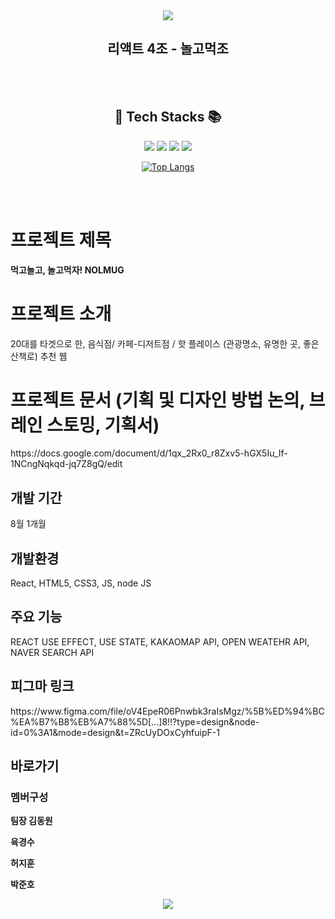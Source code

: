 <div align='center'>
 <img src="https://capsule-render.vercel.app/api?type=waving&color=auto&height=250&section=header&text=4조-놀고먹조%20리액트&fontSize=80" />



<H2 align='center'>리액트 4조 - 놀고먹조</H2>


</div>
 <br>
 <br>

<H2 align='center'> 🧶 Tech Stacks 📚</H2>

<div align='center'> 
 <img src="https://img.shields.io/badge/React-009966?style=flat&logo=react&logoColor=white"/> <img src="https://img.shields.io/badge/JavaScript-007396?style=flat&logo=JavaScript&logoColor=white"/>
 <img src="https://img.shields.io/badge/HTML5-E34F26?style=flat&logo=HTML5&logoColor=white"/> <img src="https://img.shields.io/badge/CSS3-1572B6?style=flat&logo=CSS3&logoColor=white" />
 
 [![Top Langs](https://github-readme-stats.vercel.app/api/top-langs/?username=jinHwigyeol)](https://github.com/jinHwigyeol/github-readme-stats)
 
</div>
 
 <br>
 <br>
 <div align='center'>
 
</div>

 
<h1>프로젝트 제목</h1>
<b>먹고놀고, 놀고먹자! NOLMUG</b>


<h1>프로젝트 소개</h1>
20대를 타겟으로 한, 음식점/ 카페-디저트점 / 핫 플레이스 (관광명소, 유명한 곳, 좋은 산책로) 추천 웹


<h1>프로젝트 문서 (기획 및 디자인 방법 논의, 브레인 스토밍, 기획서)</h1>
https://docs.google.com/document/d/1qx_2Rx0_r8Zxv5-hGX5Iu_If-1NCngNqkqd-jq7Z8gQ/edit


<h2>개발 기간</h2>
8월 1개월


<h2>개발환경</h2>
React, HTML5, CSS3, JS, node JS


<h2>주요 기능</h2>
REACT USE EFFECT, USE STATE, KAKAOMAP API, OPEN WEATEHR API, NAVER SEARCH API

<h2>피그마 링크</h2>
https://www.figma.com/file/oV4EpeR06Pnwbk3raIsMgz/%5B%ED%94%BC%EA%B7%B8%EB%A7%88%5D[…]8!!?type=design&node-id=0%3A1&mode=design&t=ZRcUyDOxCyhfuipF-1

<h2>바로가기</h2>


<h3>멤버구성</h3>

<b>팀장 김동원</b>

<b>육경수</b>

<b>허지훈</b>

<b>박준호</b>

<div align='center'>
 <img src="https://capsule-render.vercel.app/api?type=waving&color=auto&height=250&section=footer&text=감사합니다.&fontSize=80"" />
</div>

